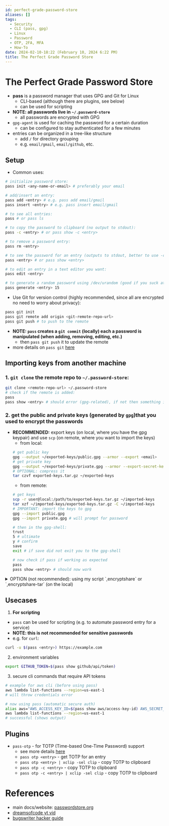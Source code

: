 ```yaml
---
id: perfect-grade-password-store
aliases: []
tags:
  - Security
  - CLI (pass, gpg)
  - Linux
  - Password
  - OTP, 2FA, MFA
  - How-To
date: 2024-02-10-18:22 (February 10, 2024 6:22 PM)
title: The Perfect Grade Password Store
---
```


# The Perfect Grade Password Store
- **pass** is a password manager that uses GPG and Git for Linux
  - CLI-based (although there are plugins, see below)
  - can be used for scripting
- **NOTE: all passwords live in `~/.password-store`**
  - all passwords are encrypted with GPG
- `gpg-agent` is used for caching the password for a certain duration
  - can be configured to stay authenticated for a few minutes
- entries can be organized in a tree-like structure
  - add `/` for directory grouping
  - e.g. `email/gmail`, `email/github`, etc.

## Setup
- Common uses:
```bash
# initialize password store:
pass init <any-name-or-email> # preferably your email

# add/insert an entry:
pass add <entry> # e.g. pass add email/gmail
pass insert <entry> # e.g. pass insert email/gmail

# to see all entries:
pass # or pass ls 

# to copy the password to clipboard (no output to stdout):
pass -c <entry> # or pass show -c <entry>

# to remove a password entry:
pass rm <entry> 

# to see the password for an entry (outputs to stdout, better to use -c especially in public):
pass <entry> # or pass show <entry>

# to edit an entry in a text editor you want:
pass edit <entry>

# to generate a random password using /dev/urandom (good if you suck at passwords):
pass generate <entry> 15
```

- Use Git for version control (highly recommended, since all are encrypted no need to worry about privacy):
```bash
pass git init
pass git remote add origin <git-remote-repo-url>
pass git push # to push to the remote
```
- **NOTE: `pass` creates a `git commit` (locally) each a password is manipulated (when adding, removing, editing, etc.)**
  - then `pass git push` it to update the remote
- more details on `pass git` [here](https://git.zx2c4.com/password-store/about/#EXTENDED%20GIT%20EXAMPLE)

## Importing keys from another machine
### 1. `git clone` the remote repo to `~/.password-store`:
```bash
git clone <remote-repo-url> ~/.password-store
# check if the remote is added:
pass
pass show <entry> # should error (gpg-related), if not then something is wrong you dead boi
```
### 2. get the public and private keys (generated by `gpg`)that you used to encrypt the passwords 
- **RECOMMENDED:** export keys (on local, where you have the gpg keypair) and use `scp` (on remote, where you want to import the keys)
  - from local: 
  ```bash
  # get public key
  gpg --output ~/exported-keys/public.gpg --armor --export <email>
  # get private key
  gpg --output ~/exported-keys/private.gpg --armor --export-secret-keys <email>
  # OPTIONAL: compress it
  tar czvf exported-keys.tar.gz ~/exported-keys
  ```
  - from remote: 
  ```bash
  # get keys
  scp -r user@local:/path/to/exported-keys.tar.gz ~/imported-keys
  tar xzf ~/imported-keys/exported-keys.tar.gz -C ~/imported-keys
  # IMPORTANT: import the keys to gpg
  gpg --import public.gpg
  gpg --import private.gpg # will prompt for password

  # then in the gpg-shell:
  trust
  5 # ultimate
  y # confirm
  save
  exit # if save did not exit you to the gpg-shell

  # now check if pass if working as expected
  pass
  pass show <entry> # should now work
  ```

<details>
    <summary> OPTION (not recommended): using my script `,encryptshare` or `,encryptshare-tar` (on the local)</summary>
- **NOTE: this script will use `tar` to compress the keys and encrypt them with `gpg` and then provide a download link (using `0x0.st`) - of course all are encrypted.**

- from local:
```bash
# create directory for keys
mkdir ~/exported-keys
# get public key
gpg --output ~/public.gpg --armor --export <email> # use email instead of uid to reference which key you want to use
# get private key
gpg --output ~/private.gpg --armor --export-secret-keys <email> # use email again
,encryptshare-tar ~/exported-keys # or ,encryptshare ~/exported-keys
# it will prompt for password then provide a download link for the remote machine
```
- from remote:
```bash
# if you used ,encryptshare-tar:
# to download (use curl or aria2c):
curl -o <filename>.tar.gz.gpg "https://<download-link>"
# to decrypt/extract (will prompt for password):
gpg -d --output - "<filename>.tar.gz.gpg"| tar xzf - # or just: gpg --decrypt "<filename>.tar.gz.gpg" | tar xz

# if you used ,encryptshare:
# to download (use curl or aria2c):
curl -o <filename>.zip "https://<download-link>"
# to decrypt/extract (will prompt for password):
unzip <filename>.zip

# check if working
pass
pass show <entry> # should now work
```
</details>

## Usecases
1. **For scripting**
  - `pass` can be used for scripting (e.g. to automate password entry for a service)
  - **NOTE: this is not recommended for sensitive passwords**
  - e.g. for `curl`:
  ```bash
  curl -u $(pass <entry>) https://example.com
  ```
2. environment variables
```bash
export GITHUB_TOKEN=$(pass show github/api/token)
```
3. secure cli commands that require API tokens
```bash
# example for aws cli (before using pass)
aws lambda list-functions --region=us-east-1
# will throw credentials error

# now using pass (automatic secure auth)
alias aws="AWS_ACCESS_KEY_ID=$(pass show aws/access-key-id) AWS_SECRET_ACCESS_KEY=$(pass show aws/secret-access-key) aws"
aws lambda list-functions --region=us-east-1
# successful (shows output)
```

## Plugins
- `pass-otp` - for TOTP (Time-based One-Time Password) support
  - see more details [here](./use-pass-for-2FA-MFA-otp-auth.md)
  - `pass otp <entry>` - get TOTP for an entry
  - `pass otp <entry> | xclip -sel clip` - copy TOTP to clipboard
  - `pass otp -c <entry>` - copy TOTP to clipboard
  - `pass otp -c <entry> | xclip -sel clip` - copy TOTP to clipboard

# References
- main docs/website: [passwordstore.org](https://www.passwordstore.org/)
- [dreamsofcode yt vid](https://www.youtube.com/watch?v=FhwsfH2TpFA&pp=ygUTZHJlYW1zIG9mIGNvZGUgcGFzcw%3D%3D)
- [bugswriter hacker guide](https://www.youtube.com/watch?v=QE9Qj_qI6Q4)
